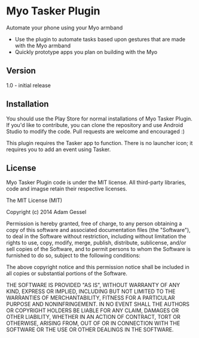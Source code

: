 Myo Tasker Plugin
=========

Automate your phone using your Myo armband

  - Use the plugin to automate tasks based upon gestures that are made with the Myo armband
  - Quickly prototype apps you plan on building with the Myo

Version
----

1.0 - initial release

Installation
--------------
You should use the Play Store for normal installations of Myo Tasker Plugin. If you'd like to contribute, you can clone the repository and use Android Studio to modify the code. Pull requests are welcome and encouraged :)

This plugin requires the Tasker app to function. There is no launcher icon; it requires you to add an event using Tasker.

License
----

Myo Tasker Plugin code is under the MIT license. All third-party libraries, code and imagse retain their respective licenses.

The MIT License (MIT)

Copyright (c) 2014 Adam Gessel

Permission is hereby granted, free of charge, to any person obtaining a copy
of this software and associated documentation files (the "Software"), to deal
in the Software without restriction, including without limitation the rights
to use, copy, modify, merge, publish, distribute, sublicense, and/or sell
copies of the Software, and to permit persons to whom the Software is
furnished to do so, subject to the following conditions:

The above copyright notice and this permission notice shall be included in
all copies or substantial portions of the Software.

THE SOFTWARE IS PROVIDED "AS IS", WITHOUT WARRANTY OF ANY KIND, EXPRESS OR
IMPLIED, INCLUDING BUT NOT LIMITED TO THE WARRANTIES OF MERCHANTABILITY,
FITNESS FOR A PARTICULAR PURPOSE AND NONINFRINGEMENT. IN NO EVENT SHALL THE
AUTHORS OR COPYRIGHT HOLDERS BE LIABLE FOR ANY CLAIM, DAMAGES OR OTHER
LIABILITY, WHETHER IN AN ACTION OF CONTRACT, TORT OR OTHERWISE, ARISING FROM,
OUT OF OR IN CONNECTION WITH THE SOFTWARE OR THE USE OR OTHER DEALINGS IN
THE SOFTWARE.
